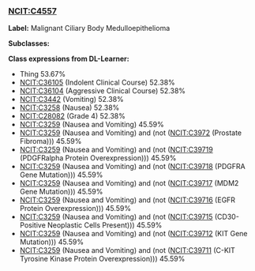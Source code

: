 
### [NCIT:C4557](http://purl.obolibrary.org/obo/NCIT_C4557)
**Label:** Malignant Ciliary Body Medulloepithelioma

**Subclasses:** 

**Class expressions from DL-Learner:**

- Thing 53.67%
- [NCIT:C36105](http://purl.obolibrary.org/obo/NCIT_C36105) (Indolent Clinical Course) 52.38%
- [NCIT:C36104](http://purl.obolibrary.org/obo/NCIT_C36104) (Aggressive Clinical Course) 52.38%
- [NCIT:C3442](http://purl.obolibrary.org/obo/NCIT_C3442) (Vomiting) 52.38%
- [NCIT:C3258](http://purl.obolibrary.org/obo/NCIT_C3258) (Nausea) 52.38%
- [NCIT:C28082](http://purl.obolibrary.org/obo/NCIT_C28082) (Grade 4) 52.38%
- [NCIT:C3259](http://purl.obolibrary.org/obo/NCIT_C3259) (Nausea and Vomiting) 45.59%
- [NCIT:C3259](http://purl.obolibrary.org/obo/NCIT_C3259) (Nausea and Vomiting) and (not ([NCIT:C3972](http://purl.obolibrary.org/obo/NCIT_C3972) (Prostate Fibroma))) 45.59%
- [NCIT:C3259](http://purl.obolibrary.org/obo/NCIT_C3259) (Nausea and Vomiting) and (not ([NCIT:C39719](http://purl.obolibrary.org/obo/NCIT_C39719) (PDGFRalpha Protein Overexpression))) 45.59%
- [NCIT:C3259](http://purl.obolibrary.org/obo/NCIT_C3259) (Nausea and Vomiting) and (not ([NCIT:C39718](http://purl.obolibrary.org/obo/NCIT_C39718) (PDGFRA Gene Mutation))) 45.59%
- [NCIT:C3259](http://purl.obolibrary.org/obo/NCIT_C3259) (Nausea and Vomiting) and (not ([NCIT:C39717](http://purl.obolibrary.org/obo/NCIT_C39717) (MDM2 Gene Mutation))) 45.59%
- [NCIT:C3259](http://purl.obolibrary.org/obo/NCIT_C3259) (Nausea and Vomiting) and (not ([NCIT:C39716](http://purl.obolibrary.org/obo/NCIT_C39716) (EGFR Protein Overexpression))) 45.59%
- [NCIT:C3259](http://purl.obolibrary.org/obo/NCIT_C3259) (Nausea and Vomiting) and (not ([NCIT:C39715](http://purl.obolibrary.org/obo/NCIT_C39715) (CD30-Positive Neoplastic Cells Present))) 45.59%
- [NCIT:C3259](http://purl.obolibrary.org/obo/NCIT_C3259) (Nausea and Vomiting) and (not ([NCIT:C39712](http://purl.obolibrary.org/obo/NCIT_C39712) (KIT Gene Mutation))) 45.59%
- [NCIT:C3259](http://purl.obolibrary.org/obo/NCIT_C3259) (Nausea and Vomiting) and (not ([NCIT:C39711](http://purl.obolibrary.org/obo/NCIT_C39711) (C-KIT Tyrosine Kinase Protein Overexpression))) 45.59%


